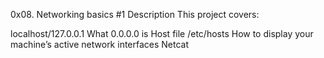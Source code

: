 0x08. Networking basics #1
Description
This project covers:

localhost/127.0.0.1
What 0.0.0.0 is
Host file /etc/hosts
How to display your machine’s active network interfaces Netcat
